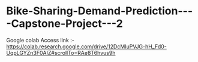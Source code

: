 # Bike-Sharing-Demand-Prediction----Capstone-Project---2

Google colab Access link :- https://colab.research.google.com/drive/12DcMIuPVJG-hH_Fd0-UqpLGYZn3F0AIZ#scrollTo=RAe8T6hvus9h
